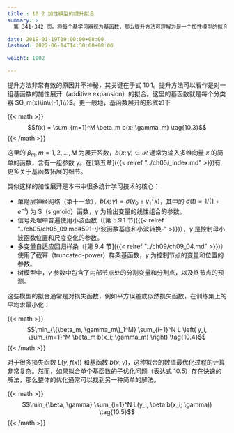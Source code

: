 ```yaml
---
title : 10.2 加性模型的提升拟合
summary: >
  第 341-342 页。将每个基学习器视为基函数，那么提升方法可理解为是一个加性模型的拟合。

date: 2019-01-19T19:00:00+08:00
lastmod: 2022-06-14T14:30:00+08:00

weight: 1002

---
```


提升方法非常有效的原因并不神秘，其关键在于式 10.1。提升方法可以看作是对一组基函数的加性展开（additive expansion）的拟合。这里的基函数就是每个分类器 $G_m(x)\in\\{-1,1\\}$。更一般地，基函数展开的形式如下

{{< math >}}
$$f(x) = \sum_{m=1}^M \beta_m b(x; \gamma_m) \tag{10.3}$$
{{< /math >}}

这里的 $\beta_m,m=1,2,\dots,M$ 为展开系数，$b(x;\gamma)\in\mathcal{R}$ 通常为输入多维向量 $x$ 的简单的函数，含有一组参数 $\gamma$。在[第五章]({{< relref "../ch05/_index.md" >}})有更多关于基函数拓展的细节。

类似这样的加性展开是本书中很多统计学习技术的核心：

- 单隐层神经网络（第十一章），$b(x;\gamma)=\sigma(\gamma_0+\gamma_1^Tx)$，其中的 $\sigma(t)=1/(1+e^{−t})$ 为 S（sigmoid）函数，$\gamma$ 为输出变量的线性组合的参数。
- 信号处理中普遍使用小波函数（[第 5.9.1 节]({{< relref "../ch05/ch05_09.md#591-小波函数基底和小波转换-" >}})），$\gamma$ 是控制母小波函数位置和尺度变化的参数。
- 多变量自适应回归样条（[第 9.4 节]({{< relref "../ch09/ch09_04.md" >}})）使用了截幂（truncated-power）样条基函数，$\gamma$ 为控制节点的变量和位置的参数。
- 树模型中，$\gamma$ 参数中包含了内部节点处的分割变量和分割点，以及终节点的预测。

这些模型的拟合通常是对损失函数，例如平方误差或似然损失函数，在训练集上的平均求最小化：

{{< math >}}
$$\min_{\{\beta_m, \gamma_m\}_1^M} \sum_{i=1}^N
L \left( y_i, \sum_{m=1}^M \beta_m b(x_i; \gamma_m) \right) \tag{10.4}$$
{{< /math >}}

对于很多损失函数 $L(y,f (x))$ 和基函数 $b(x;\gamma)$，这种拟合的数值最优化过程的计算非常复杂。然而，如果拟合单个基函数的子优化问题（表达式 10.5）存在快速的解法，那么整体的优化通常可以找到另一种简单的解法。

{{< math >}}
$$\min_{\beta, \gamma} \sum_{i=1}^N L(y_i, \beta b(x_i; \gamma)) \tag{10.5}$$
{{< /math >}}